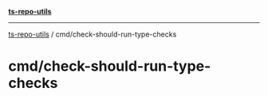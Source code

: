 [**ts-repo-utils**](../README.md)

***

[ts-repo-utils](../README.md) / cmd/check-should-run-type-checks

# cmd/check-should-run-type-checks
